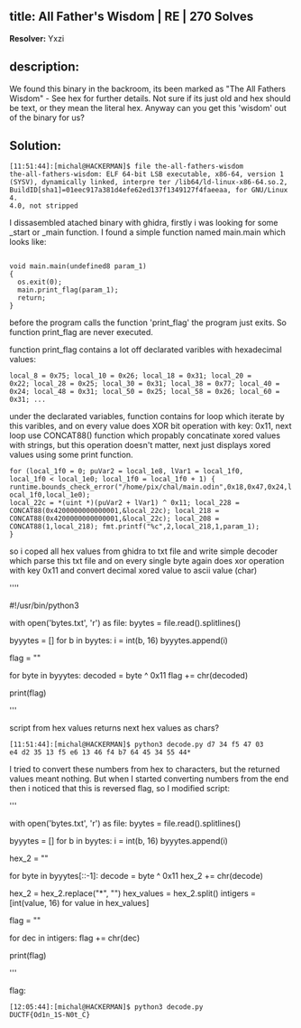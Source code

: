 ## title: All Father's Wisdom | RE | 270 Solves

**Resolver:** Yxzi

## description:

We found this binary in the backroom, its been marked as "The All Fathers Wisdom" - See hex for further details. Not sure if its just old and hex should be text, or they mean the literal hex.
Anyway can you get this 'wisdom' out of the binary for us?

## Solution:

<code>[11:51:44]:[michal@HACKERMAN]$ file the-all-fathers-wisdom
the-all-fathers-wisdom: ELF 64-bit LSB executable, x86-64, version 1 (SYSV), dynamically linked, interpre
ter /lib64/ld-linux-x86-64.so.2, BuildID[sha1]=01eec917a381d4efe62ed137f1349127f4faeeaa, for GNU/Linux 4.
4.0, not stripped</code>

I dissasembled atached binary with ghidra, firstly i was looking for some _start or _main function. I found a simple function named main.main which looks like:

<code>
void main.main(undefined8 param_1)
{
  os.exit(0);
  main.print_flag(param_1);
  return;
}
</code>

before the program calls the function 'print_flag' the program just exits. So function print_flag are never executed.

function print_flag contains a lot off declarated varibles with hexadecimal values:

<code>local_8 = 0x75;
local_10 = 0x26;
local_18 = 0x31;
local_20 = 0x22;
local_28 = 0x25;
local_30 = 0x31;
local_38 = 0x77;
local_40 = 0x24;
local_48 = 0x31;
local_50 = 0x25;
local_58 = 0x26;
local_60 = 0x31;
...</code>

under the declarated variables, function contains for loop which iterate by this varibles, and on every value does XOR bit operation with key: 0x11, next loop use CONCAT88() function which propably concatinate xored values with strings, but this operation doesn't matter, next just displays xored values using some print function.

<code>for (local_1f0 = 0; puVar2 = local_1e8, lVar1 = local_1f0, local_1f0 < local_1e0;
    local_1f0 = local_1f0 + 1) {
    runtime.bounds_check_error("/home/pix/chal/main.odin",0x18,0x47,0x24,local_1f0,local_1e0);
    local_22c = *(uint *)(puVar2 + lVar1) ^ 0x11;
    local_228 = CONCAT88(0x4200000000000001,&local_22c);
    local_218 = CONCAT88(0x4200000000000001,&local_22c);
    local_208 = CONCAT88(1,local_218);
    fmt.printf("%c",2,local_218,1,param_1);
}</code>

so i coped all hex values from ghidra to txt file and write simple decoder which parse this txt file and on every single byte again does xor operation with key 0x11 and convert decimal xored value to ascii value (char)


''''

#!/usr/bin/python3

with open('bytes.txt', 'r') as file:
  byytes = file.read().splitlines()

byyytes = []
for b in byytes:
  i = int(b, 16)
  byyytes.append(i)

flag = ""

for byte in byyytes:
  decoded = byte ^ 0x11
  flag += chr(decoded)

print(flag)

'''


script from hex values returns next hex values as chars?

<code>[11:51:44]:[michal@HACKERMAN]$ python3 decode.py
d7 34 f5 47 03 e4 d2 35 13 f5 e6 13 46 f4 b7 64 45 34 55 44*</code>

I tried to convert these numbers from hex to characters, but the returned values meant nothing. But when I started converting numbers from the end then i noticed that this is reversed flag, so I modified script:


'''

with open('bytes.txt', 'r') as file:
  byytes = file.read().splitlines()

byyytes = []
for b in byytes:
  i = int(b, 16)
  byyytes.append(i)

hex_2 = ""

for byte in byyytes[::-1]:
  decode = byte ^ 0x11
  hex_2 += chr(decode)

hex_2 = hex_2.replace("*", "")
hex_values = hex_2.split()
intigers = [int(value, 16) for value in hex_values]

flag = ""

for dec in intigers:
  flag += chr(dec)

print(flag)

'''


flag:

<code>[12:05:44]:[michal@HACKERMAN]$ python3 decode.py
DUCTF{Od1n_1S-N0t_C}</code>
